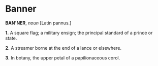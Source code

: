 # Banner

**BAN'NER**, _noun_ \[Latin pannus.\]

**1.** A square flag; a military ensign; the principal standard of a prince or state.

**2.** A streamer borne at the end of a lance or elsewhere.

**3.** In botany, the upper petal of a papilionaceous corol.